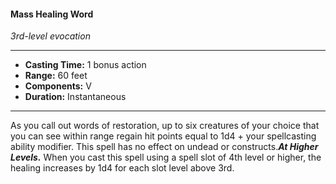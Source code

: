 #### Mass Healing Word
*3rd-level evocation*
___
- **Casting Time:** 1 bonus action
- **Range:** 60 feet
- **Components:** V
- **Duration:** Instantaneous
---
As you call out words of restoration, up to six creatures of your choice that you can see within range regain hit points equal to 1d4 + your spellcasting ability modifier. This spell has no effect on undead or constructs.***At Higher Levels.*** When you cast this spell using a spell slot of 4th level or higher, the healing increases by 1d4 for each slot level above 3rd.